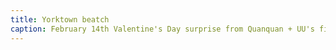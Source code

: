 ```yaml
---
title: Yorktown beatch
caption: February 14th Valentine's Day surprise from Quanquan + UU's first Azure certificate!
---
```

